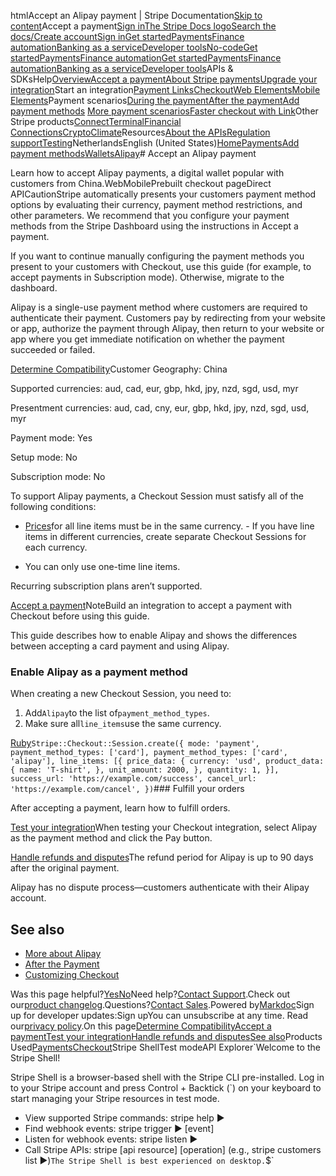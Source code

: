 htmlAccept an Alipay payment | Stripe Documentation[Skip to content](#main-content)Accept a payment[Sign in](https://dashboard.stripe.com/login?redirect=https%3A%2F%2Fdocs.stripe.com%2Fpayments%2Falipay%2Faccept-a-payment)[The Stripe Docs logo](/)[Search the docs/](#)[Create account](https://dashboard.stripe.com/register)[Sign in](https://dashboard.stripe.com/login?redirect=https%3A%2F%2Fdocs.stripe.com%2Fpayments%2Falipay%2Faccept-a-payment)[Get started](/get-started)[Payments](/payments)[Finance automation](/finance-automation)[Banking as a service](/financial-services)[Developer tools](/development)[No-code](/no-code)[Get started](/get-started)[Payments](/payments)[Finance automation](/finance-automation)[](#)[Get started](/get-started)[Payments](/payments)[Finance automation](/finance-automation)[Banking as a service](/financial-services)[Developer tools](/development)[](#)APIs & SDKsHelp[Overview](/docs/payments)[Accept a payment](#)[About Stripe payments](#)[Upgrade your integration](/docs/payments/upgrades)Start an integration[Payment Links](#)[Checkout](#)[Web Elements](#)[Mobile Elements](#)Payment scenarios[During the payment](#)[After the payment](#)[Add payment methods](#)
[More payment scenarios](#)[Faster checkout with Link](#)Other Stripe products[Connect](#)[Terminal](#)[Financial Connections](#)[Crypto](#)[Climate](#)Resources[About the APIs](#)[Regulation support](#)[Testing](/docs/testing)NetherlandsEnglish (United States)[](#)[](#)[Home](/docs)[Payments](/docs/payments)[Add payment methods](/docs/payments/payment-methods/overview)[Wallets](/docs/payments/wallets)[Alipay](/docs/payments/alipay)# Accept an Alipay payment

Learn how to accept Alipay payments, a digital wallet popular with customers from China.WebMobilePrebuilt checkout pageDirect APICautionStripe automatically presents your customers payment method options by evaluating their currency, payment method restrictions, and other parameters. We recommend that you configure your payment methods from the Stripe Dashboard using the instructions in Accept a payment.

If you want to continue manually configuring the payment methods you present to your customers with Checkout, use this guide (for example, to accept payments in Subscription mode). Otherwise, migrate to the dashboard.

Alipay is a single-use payment method where customers are required to authenticate their payment. Customers pay by redirecting from your website or app, authorize the payment through Alipay, then return to your website or app where you get immediate notification on whether the payment succeeded or failed.

[Determine Compatibility](#compatibility)Customer Geography: China

Supported currencies: aud, cad, eur, gbp, hkd, jpy, nzd, sgd, usd, myr

Presentment currencies: aud, cad, cny, eur, gbp, hkd, jpy, nzd, sgd, usd, myr

Payment mode: Yes

Setup mode: No

Subscription mode: No

To support Alipay payments, a Checkout Session must satisfy all of the following conditions:

- [Prices](/api/prices)for all line items must be in the same currency.  - If you have line items in different currencies, create separate Checkout Sessions for each currency.


- You can only use one-time line items.

Recurring subscription plans aren’t supported.

[Accept a payment](#accept-a-payment)NoteBuild an integration to accept a payment with Checkout before using this guide.

This guide describes how to enable Alipay and shows the differences between accepting a card payment and using Alipay.

### Enable Alipay as a payment method

When creating a new Checkout Session, you need to:

1. Add`Alipay`to the list of`payment_method_types`.
2. Make sure all`line_items`use the same currency.

[Ruby](#)`Stripe::Checkout::Session.create({
  mode: 'payment',
  payment_method_types: ['card'],
  payment_method_types: ['card', 'alipay'],
  line_items: [{
    price_data: {
      currency: 'usd',
      product_data: {
        name: 'T-shirt',
      },
      unit_amount: 2000,
    },
    quantity: 1,
  }],
  success_url: 'https://example.com/success',
  cancel_url: 'https://example.com/cancel',
})`### Fulfill your orders

After accepting a payment, learn how to fulfill orders.

[Test your integration](#test-integration)When testing your Checkout integration, select Alipay as the payment method and click the Pay button.

[Handle refunds and disputes](#refunds-and-disputes)The refund period for Alipay is up to 90 days after the original payment.

Alipay has no dispute process—customers authenticate with their Alipay account.

## See also

- [More about Alipay](/payments/alipay)
- [After the Payment](/payments/checkout/fulfill-orders)
- [Customizing Checkout](/payments/checkout/customization)

Was this page helpful?[Yes](#)[No](#)Need help?[Contact Support](https://support.stripe.com/).Check out our[product changelog](https://stripe.com/blog/changelog).Questions?[Contact Sales](https://stripe.com/contact/sales).Powered by[Markdoc](https://markdoc.dev)Sign up for developer updates:Sign upYou can unsubscribe at any time. Read our[privacy policy](https://stripe.com/privacy).On this page[Determine Compatibility](#compatibility)[Accept a payment](#accept-a-payment)[Test your integration](#test-integration)[Handle refunds and disputes](#refunds-and-disputes)[See also](#see-also)Products Used[Payments](/payments)[Checkout](/payments/checkout)Stripe ShellTest modeAPI Explorer[](https://stripe.com/docs/stripe-cli#install)`Welcome to the Stripe Shell!

Stripe Shell is a browser-based shell with the Stripe CLI pre-installed. Log in to your
Stripe account and press Control + Backtick (`) on your keyboard to start managing your Stripe
resources in test mode.

- View supported Stripe commands: stripe help ▶️
- Find webhook events: stripe trigger ▶️ [event]
- Listen for webhook events: stripe listen ▶
- Call Stripe APIs: stripe [api resource] [operation] (e.g., stripe customers list ▶️)`The Stripe Shell is best experienced on desktop.`$`